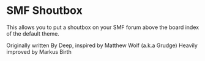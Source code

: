 SMF Shoutbox
============

This allows you to put a shoutbox on your SMF forum above the board index of the default theme.

Originally written By Deep, inspired by Matthew Wolf (a.k.a Grudge)
Heavily improved by Markus Birth
